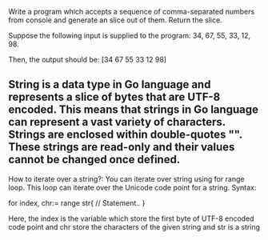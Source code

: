 

Write a program which accepts a sequence of comma-separated numbers from console and generate an slice out of them. Return the slice.

Suppose the following input is supplied to the program: 34, 67, 55, 33, 12, 98.

Then, the output should be: [34 67 55 33 12 98]

## String is a data type in Go language and represents a slice of bytes that are UTF-8 encoded. This means that strings in Go language can represent a vast variety of characters. Strings are enclosed within double-quotes "". These strings are read-only and their values cannot be changed once defined.

How to iterate over a string?: You can iterate over string using for range loop. This loop can iterate over the Unicode code point for a string. Syntax:

for index, chr:= range str{
     // Statement..
}

Here, the index is the variable which store the first byte of UTF-8 encoded code point and chr store the characters of the given string and str is a string